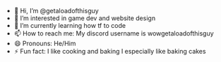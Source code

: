 - 👋 Hi, I’m @getaloadofthisguy
- 👀 I’m interested in game dev and website design
- 🌱 I’m currently learning how tf to code
- 📫 How to reach me: My discord username is wowgetaloadofthisguy
- 😄 Pronouns: He/Him
- ⚡ Fun fact: I like cooking and baking I especially like baking cakes

<!---
getaloadofthisguy/getaloadofthisguy is a ✨ special ✨ repository because its `README.md` (this file) appears on your GitHub profile.
You can click the Preview link to take a look at your changes.
--->
